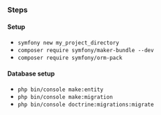 ### Steps

#### Setup
- `symfony new my_project_directory`
- `composer require symfony/maker-bundle --dev`
- `composer require symfony/orm-pack` 

#### Database setup 
- `php bin/console make:entity`
- `php bin/console make:migration`
- `php bin/console doctrine:migrations:migrate`
